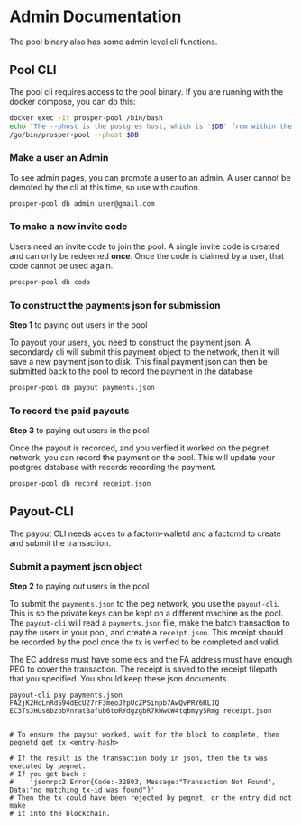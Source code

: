 # Admin Documentation

The pool binary also has some admin level cli functions.

## Pool CLI

The pool cli requires access to the pool binary. If you are running with the docker compose, you can do this:

```bash
docker exec -it prosper-pool /bin/bash
echo "The --phost is the postgres host, which is '$DB' from within the container"
/go/bin/prosper-pool --phost $DB
```

### Make a user an Admin

To see admin pages, you can promote a user to an admin. A user cannot be demoted by the cli at this time, so use with caution.

```bash
prosper-pool db admin user@gmail.com
```

### To make a new invite code

Users need an invite code to join the pool. A single invite code is created and can only be redeemed **once**. Once the code is claimed by a user, that code cannot be used again.

```bash
prosper-pool db code
```

### To construct the payments json for submission

__Step 1__ to paying out users in the pool

To payout your users, you need to construct the payment json. A secondardy cli will submit this payment object to the network, then it will save a new payment json to disk. This final payment json can then be submitted back to the pool to record the payment in the database

```bash
prosper-pool db payout payments.json
```

### To record the paid payouts

__Step 3__ to paying out users in the pool

Once the payout is recorded, and you verfied it worked on the pegnet network, you can record the payment on the pool. This will update your postgres database with records recording the payment.

```bash
prosper-pool db record receipt.json
```

## Payout-CLI

The payout CLI needs acces to a factom-walletd and a factomd to create and submit the transaction.

### Submit a payment json object

__Step 2__ to paying out users in the pool

To submit the `payments.json` to the peg network, you use the `payout-cli`. This is so the private keys can be kept on a different machine as the pool. The `payout-cli` will read a `payments.json` file, make the batch transaction to pay the users in your pool, and create a `receipt.json`. This receipt should be recorded by the pool once the tx is verfied to be completed and valid.

The EC address must have some ecs and the FA address must have enough PEG to cover the transaction. The receipt is saved to the receipt filepath that you specified. You should keep these json documents.

```
payout-cli pay payments.json FA2jK2HcLnRdS94dEcU27rF3meoJfpUcZPSinpb7AwQvPRY6RL1Q EC3TsJHUs8bzbbVnratBafub6toRYdgzgbR7kWwCW4tqbmyySRmg receipt.json


# To ensure the payout worked, wait for the block to complete, then
pegnetd get tx <entry-hash>

# If the result is the transaction body in json, then the tx was executed by pegnet.
# If you get back :
#    'jsonrpc2.Error{Code:-32803, Message:"Transaction Not Found", Data:"no matching tx-id was found"}'
# Then the tx could have been rejected by pegnet, or the entry did not make
# it into the blockchain.

```
